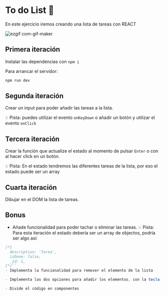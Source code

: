 # To do List 📄

En este ejercicio iremos creando una lista de tareas con REACT

![ezgif com-gif-maker](https://user-images.githubusercontent.com/33903092/131694503-8ca93b45-ff80-4291-9bc6-b590c3c764c1.gif)

## Primera iteración

Instalar las dependencias con `npm i`

Para arrancar el servidor:

```sh
npm run dev
```

## Segunda iteración

Crear un input para poder añadir las tareas a la lista.

💡 Pista: puedes utilizar el evento `onKeyDown` o añadir un botón y utilizar el evento `onClick`

## Tercera iteración

Crear la función que actualize el estado al momento de pulsar `Enter` o con al hacer click en un botón.

💡 Pista: En el estado tendremos las diferentes tareas de la lista, por eso el estado puede ser un array

## Cuarta iteración

Dibujar en el DOM la lista de tareas.

## Bonus

- Añade funcionalidad para poder tachar o eliminar las tareas.
💡 Pista: Para esta iteración el estado debería ser un array de objectos, podría ser algo así:

```js
/*{
  description: 'Tarea',
  isDone: false,
  _id: 1,
}*/``
- Implementa la funcionalidad para remover el elemento de la lista

- Implementa las dos opciones para añadir los elementos, con la tecla `Enter` y con el click de un botón

- Divide el código en componentes